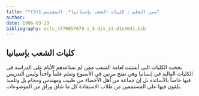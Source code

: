 ```yaml
---
title: "*سير العلم : كليات الشعب بإسبانيا*. المقتبس 1(5)"
author: 
date: 1906-03-23
bibliography: oclc_4770057679-i_5-div_24.d1e3641.bib
---
```




##  كليات الشعب بإسبانيا 


 نجحت الكليات التي أنشئت لعامة الشعب ممن لم تساعدهم الأيام على الدراسة في الكليات العالية في إسبانيا وهي تفتح مرتين في الأسبوع وتعلم علماً واحداً وليس التدريس فيها خاصاً بالأساتذة بل إن جماعة من أهل الأخصاء من طبيب ومهندس ومحام بل وتلميذ يلقون فيها على المستمعين من طلاب الاستفادة كل ما شاق وراق من الموضوعات.  
